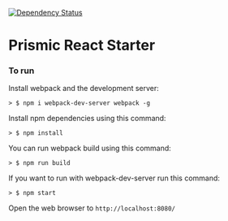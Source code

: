 [![Dependency Status](https://david-dm.org/prismicio/reactjs-starter.svg)](https://david-dm.org/prismicio/reactjs-starter)

# Prismic React Starter

### To run

Install webpack and the development server:

```
> $ npm i webpack-dev-server webpack -g
```

Install npm dependencies using this command:

```
> $ npm install
```

You can run webpack build using this command:

```
> $ npm run build
```

If you want to run with webpack-dev-server run this command:

```
> $ npm start
```

Open the web browser to `http://localhost:8080/`
